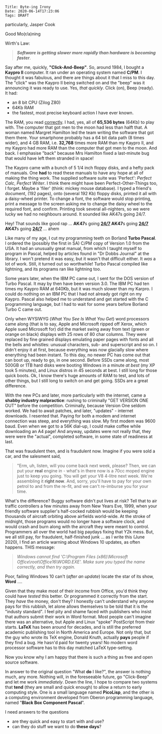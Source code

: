     Title: Byte-ing Irony
    Date: 2020-06-14T17:23:06
    Tags: DRAFT
    
particularly, Jasper Cook

Good Mo(r/a)ning


Wirth's Law:

>_**Software is getting slower more rapidly than hardware is becoming faster**_.

Say after me, quickly, **"Click-And-Beep"**. So, around 1984, I bought a **Kaypro II** computer. It ran under an operating system named **C/PM**. I thought it was fabulous, and there are things about it that I miss to this day. The "click" was the Kaypro II being switched on and the "beep" was it announcing it was ready to use. Yes, _that quickly_. Click (on), Beep (ready). It had:

+ an 8 bit CPU (Zilog Z80)
+ 64Kb RAM
+ the fastest, most precise keyboard action I have ever known.

The RAM, you read <ins>correctly</ins>. I had, yes, all of **65,536 bytes** (64Kb) to play with. The computer that got men to the moon had less than halft that. A woman named Margret Hamilton led the team writing the software that got them there. Your smartphone probably has a 64 bit data path (8 times wider), and 4 GB RAM, i.e. **32,768** times more RAM than my Kaypro II, and my Kaypro had more RAM than the computer that got men to the moon. And back. I emphasise "back" because Mrs Hamilton fixed a last-minute bug that would have left them stranded in space!

<!-- more -->

The Kaypro came with a bunch of 5 1/4 inch floppy disks, and a hefty pack of manuals. One **had** to read these manuals to have any hope at all of making the thing work. The supplied software suite was 'Perfect': _Perfect Calc_, _Perfect Writer_. I think there might have been Perfect-Other-Things too, I forget. Maybe a 'filer' (think: mickey mouse database). I typed a friend's document, (192 pages), onto (several 192 Kb) floppy disks, printed it all with a daisy-wheel printer. To change a font, the software would stop printing, print a message to the screen asking me to change the daisy wheel to the required font, and confirm. Printing took several all-nighters, so we were lucky we had no neighbours around. It sounded like AK47s going 24/7. 

Hey! That sounds like good rap ... **AK47**s going **<ins>24/7</ins> AK47**s going **<ins>24/7</ins> AK47**s going **<ins>24/7</ins>** ... ahem

Like many of my age, I cut my programming teeth on Borland **Turbo Pascal**. I ordered the (possibly the first in SA) C/PM copy of Version 1.0 from the USA. It had an unusually great manual, from which I taught myself to program in Pascal, helped by articles found in "Dr Dobbs Journal" at the library. I won't pretend it was easy, but it wasn't that difficult either. It _was_ a lot of work. Still, it turned out so worthwhile! Turbo Pascal compiled like lightning, and its programs ran like lightning too. 

Some years later, when the IBM PC came out, I sent for the DOS version of Turbo Pascal. It may by then have been version 3.0.  The IBM PC had ten times my Kaypro RAM at 640Kb, but it was much slower than my Karpro. I could do nothing on an IBM PC that I had not already got right on my Kaypro. Pascal also helped me to understand and get started with the C programming language, but I had to wait for some years before Borland Turbo C came out.

Only when WYSIWYG (_What You See Is What You Get_) word processors came along (that is to say, Apple and Microsoft ripped off Xerox, which Apple sued Microsoft for) did the market swing away from text (green or orange on black) displays with 25 rows of 80 char columns. They were replaced by fine grained displays emulating paper pages with fonts and all the bells and whistles: unusual characters, sub- and superscript and so on. I didn't enjoy it at first, because everything was now glacially slow where enerything had been instant. To this day, no newer PC has come out that can boot up, ready to go, in one second. Before SSDs came along, most 500GB or 1TB hard disks were booting Windows in a minute _at best_ (my XP took 5 minutes), and Linux distros in 45 seconds at best. I still long for those quick boots. Ok, I know there's huge amounts of RAM to test, and lots of other things, but I still long to switch on and get going. SSDs are a great difference.

With the new PCs and later, more particularly with the internet, came a **shabby industry malpractice**: rushing to criminally "GET VERSION ONE OUT" before the competition. Criminally, because Version One seldom worked. We had to await patches, and later, "updates" - internet downloads. I resented that. Paying for both a modem and internet connection was steep, and everything was slow. My first modem was 9600 baud. Even when we got to a 56K dial-up, I could make coffee while downloading an A4 page! And anyway, updates were not really that, they were were the "actual", completed software, in some state of readiness at last. 

That was fraudulent then, and is fraudulent now. Imagine if you were sold a car, and the salesment said, 

>"Erm, uh, listen, will you come back next week, please? Then, we can put your **real** engine in - what's in there now is a 70cc moped engine just to keep you going. You will get your V8 4-litre next week. We're assembling it **right now**. And, sorry, you'll have to pay for your own petrol to and from the re-fit, and we can't re-imburse you for your time.

What's the difference? Buggy software didn't put lives at risk? Tell that to air traffic controllers a few minutes away from New Years Eve, 1999, when your friendly software supplier's half-cocked rubbish would be keeping thousands of aircraft orbiting above airfields world-wide. At the stroke of midnight, those programs would no longer have a software clock, and would crash and burn along with the aircraft they were meant to control. Programmers all over the world had big paydays fixing that Y2k mess. But, we all still pay, for fraudulent, half-finished junk ... as I write this (June 2020), I find an article warning about Windows 10 updates, as often happens. THIS message:

>_Windows cannot find 'C:\Program Files (x86)\Microsoft Office\root\Office16\WORD.EXE'. Make sure you typed the name correctly, and then try again._

Poor, failing Windows 10 can't (_after an update_) locate the star of its show, **Word** ....

Given that they make most of their income from Office, you'd think they could have _tested_ this better. Or programmed it correctly from the start. They _have_ the money, don't they? I honestly can't understand why anyone pays for this rubbish, let alone allows themselves to be told that it is the "industy standard". I feel pity and shame faced with publishers who insist that authors submit their work in Word format. Most people can't imagine there was an alternative, but Apple and Linux "spoke" PostScript from their starts. **LaTeX** has been around for decades, and is still the preferred academic publishing tool in North America and Europe. Not only that, but the guy who wrote its TeX engine, Donald Knuth, actually **pays** people if they find a bug. He hasn'd paid for twenty years! No modern word processor software has to this day matched LaTeX type-setting.

Now you know why I am happy that there is such a thing as free and open source software. 

In answer to the original question "What **do** I like?", the answer is nothing much, any more. Nothing will, in the foreseeable future, go "Click-Beep" and let me work _immediately_. Down the line, I hope to compare two systems that **tend** (they are small and quick enough) to allow a return to early computing style. One is a small language named **PicoLisp**, and the other is a computing environment developed from Oberon programming language, named "**Black Box Component Pascal**". 

I need answers to the questions

+ are they quick and easy to start with and use?
+ can they do stuff we want to do **these days**? 


